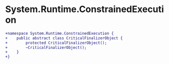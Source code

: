 # System.Runtime.ConstrainedExecution

``` diff
+namespace System.Runtime.ConstrainedExecution {
+    public abstract class CriticalFinalizerObject {
+        protected CriticalFinalizerObject();
+        ~CriticalFinalizerObject();
+    }
+}
```

